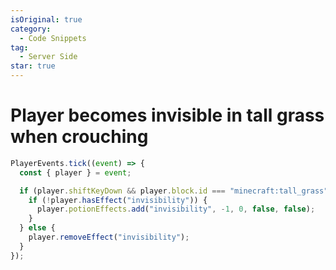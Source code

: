 ```yaml
---
isOriginal: true
category:
  - Code Snippets
tag:
  - Server Side
star: true
---
```


# Player becomes invisible in tall grass when crouching

```js
PlayerEvents.tick((event) => {
  const { player } = event;

  if (player.shiftKeyDown && player.block.id === "minecraft:tall_grass") {
    if (!player.hasEffect("invisibility")) {
      player.potionEffects.add("invisibility", -1, 0, false, false);
    }
  } else {
    player.removeEffect("invisibility");
  }
});
```